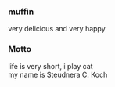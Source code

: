 ### muffin
very delicious and very happy
<br />
### Motto
life is very short, i play cat
<br />
my name is Steudnera C. Koch
